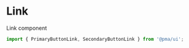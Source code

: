 # Link

Link component

```js
import { PrimaryButtonLink, SecondaryButtonLink } from '@pma/ui';
```

<!-- STORY -->

